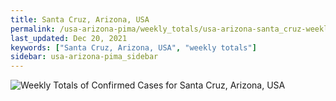 ```yaml
---
title: Santa Cruz, Arizona, USA
permalink: /usa-arizona-pima/weekly_totals/usa-arizona-santa_cruz-weekly_totals.html
last_updated: Dec 20, 2021
keywords: ["Santa Cruz, Arizona, USA", "weekly totals"]
sidebar: usa-arizona-pima_sidebar
---
```


![Weekly Totals of Confirmed Cases for Santa Cruz, Arizona, USA](/covid_tracker/images/graphs/usa-arizona-santa_cruz-weekly_totals_graph.png)
